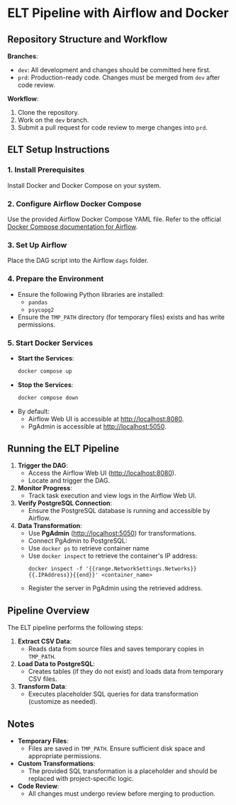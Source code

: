 
# ELT Pipeline with Airflow and Docker

## Repository Structure and Workflow

**Branches**:
- `dev`: All development and changes should be committed here first.
- `prd`: Production-ready code. Changes must be merged from `dev` after code review.

**Workflow**:
1. Clone the repository.
2. Work on the `dev` branch.
3. Submit a pull request for code review to merge changes into `prd`.

## ELT Setup Instructions

### 1. Install Prerequisites
Install Docker and Docker Compose on your system.

### 2. Configure Airflow Docker Compose
Use the provided Airflow Docker Compose YAML file. Refer to the official [Docker Compose documentation for Airflow](https://airflow.apache.org/docs/apache-airflow/stable/howto/docker-compose/index.html).

### 3. Set Up Airflow
Place the DAG script into the Airflow `dags` folder.

### 4. Prepare the Environment
- Ensure the following Python libraries are installed:
  - `pandas`
  - `psycopg2`
- Ensure the `TMP_PATH` directory (for temporary files) exists and has write permissions.

### 5. Start Docker Services
- **Start the Services**:
  ```bash
  docker compose up 
  ```
- **Stop the Services**:
  ```bash
  docker compose down
  ```
- By default:
  - Airflow Web UI is accessible at [http://localhost:8080](http://localhost:8080).
  - PgAdmin is accessible at [http://localhost:5050](http://localhost:5050).

## Running the ELT Pipeline

1. **Trigger the DAG**:
   - Access the Airflow Web UI ([http://localhost:8080](http://localhost:8080)).
   - Locate and trigger the DAG.
2. **Monitor Progress**:
   - Track task execution and view logs in the Airflow Web UI.
3. **Verify PostgreSQL Connection**:
   - Ensure the PostgreSQL database is running and accessible by Airflow.
4. **Data Transformation**:
   - Use **PgAdmin** ([http://localhost:5050](http://localhost:5050)) for transformations.
   - Connect PgAdmin to PostgreSQL:
    - Use `docker ps` to retrieve container name
     - Use `docker inspect` to retrieve the container's IP address:
       ```
       docker inspect -f '{{range.NetworkSettings.Networks}}{{.IPAddress}}{{end}}' <container_name>
       ```
     - Register the server in PgAdmin using the retrieved address.

## Pipeline Overview

The ELT pipeline performs the following steps:

1. **Extract CSV Data**:
   - Reads data from source files and saves temporary copies in `TMP_PATH`.
2. **Load Data to PostgreSQL**:
   - Creates tables (if they do not exist) and loads data from temporary CSV files.
3. **Transform Data**:
   - Executes placeholder SQL queries for data transformation (customize as needed).

## Notes

- **Temporary Files**:
  - Files are saved in `TMP_PATH`. Ensure sufficient disk space and appropriate permissions.
- **Custom Transformations**:
  - The provided SQL transformation is a placeholder and should be replaced with project-specific logic.
- **Code Review**:
  - All changes must undergo review before merging to production.
